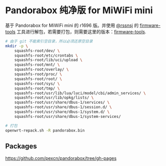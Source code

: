 
# Pandorabox 纯净版 for MiWiFi mini

基于 Pandorabox for MiWiFi mini 的 r1696 版。并使用 [@rssnsj](https://github.com/rssnsj) 的 [firmware-tools](https://github.com/rssnsj/firmware-tools) 工具进行解包，若需要打包，则需要这里的版本：[firmware-tools](https://github.com/pexcn/firmware-tools).

```bash
# 由于 git 不能索引空目录，所以必须还原空目录
mkdir -p \
	squashfs-root/dev/ \
	squashfs-root/etc/crontabs \
	squashfs-root/lib/uci/upload \
	squashfs-root/mnt/ \
	squashfs-root/overlay/ \
	squashfs-root/proc/ \
	squashfs-root/root/ \
	squashfs-root/sys/ \
	squashfs-root/tmp/ \
	squashfs-root/usr/lib/lua/luci/model/cbi/admin_services/ \
	squashfs-root/usr/lib/opkg/lists/ \
	squashfs-root/usr/share/dbus-1/services/ \
	squashfs-root/usr/share/dbus-1/session.d/ \
	squashfs-root/usr/share/dbus-1/system.d/ \
	squashfs-root/usr/share/dbus-1/system-services/

# 打包
openwrt-repack.sh -R pandorabox.bin
```

## Packages

https://github.com/pexcn/pandorabox/tree/gh-pages
